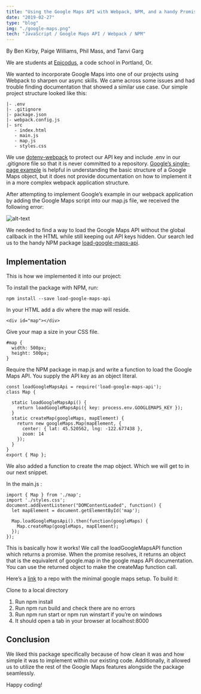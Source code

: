 ```yaml
---
title: "Using the Google Maps API with Webpack, NPM, and a handy Promise-returning helper"
date: "2019-02-27"
type: "blog"
img: "./google-maps.png"
tech: "JavaScript / Google Maps API / Webpack / NPM"
---
```


By Ben Kirby, Paige Williams, Phil Mass, and Tanvi Garg

We are students at [Epicodus](https://www.epicodus.com/), a code school in Portland, Or.

We wanted to incorporate Google Maps into one of our projects using Webpack to sharpen our async skills. We came across some issues and had trouble finding documentation that showed a similar use case. Our simple project structure looked like this:

```
|- .env
|- .gitignore
|- package.json
|- webpack.config.js
|- src 
   - index.html
   - main.js
   - map.js
   - styles.css
```
We use [dotenv-webpack](https://www.npmjs.com/package/dotenv-webpack) to protect our API key and include .env in our .gitignore file so that it is never committed to a repository. [Google’s single-page example](https://developers.google.com/maps/documentation/javascript/examples/map-simple) is helpful in understanding the basic structure of a Google Maps object, but it does not provide documentation on how to implement it in a more complex webpack application structure.

After attempting to implement Google’s example in our webpack application by adding the Google Maps script into our map.js file, we received the following error:

![alt-text]('./errormessage.png')

We needed to find a way to load the Google Maps API without the global callback in the HTML while still keeping out API keys hidden. Our search led us to the handy NPM package [load-google-maps-api](https://www.npmjs.com/package/load-google-maps-api).

## Implementation

This is how we implemented it into our project:

To install the package with NPM, run:

```
npm install --save load-google-maps-api

```
In your HTML add a div where the map will reside.

```
<div id="map"></div>

```
Give your map a size in your CSS file.

```
#map {
  width: 500px;
  height: 500px;
}

```
Require the NPM package in map.js and write a function to load the Google Maps API. You supply the API key as an object literal.
```
const loadGoogleMapsApi = require('load-google-maps-api');
class Map {
  
  static loadGoogleMapsApi() {
    return loadGoogleMapsApi({ key: process.env.GOOGLEMAPS_KEY });
  }
  static createMap(googleMaps, mapElement) {
    return new googleMaps.Map(mapElement, {
      center: { lat: 45.520562, lng: -122.677438 },
      zoom: 14
    });
  }
}
export { Map };
```
We also added a function to create the map object. Which we will get to in our next snippet.

In the main.js :
```
import { Map } from './map';
import './styles.css';
document.addEventListener("DOMContentLoaded", function() {
  let mapElement = document.getElementById('map');
  
  Map.loadGoogleMapsApi().then(function(googleMaps) {
    Map.createMap(googleMaps, mapElement);
  });
});
```
This is basically how it works! We call the loadGoogleMapsAPI function which returns a promise. When the promise resolves, it returns an object that is the equivalent of google.map in the google maps API documentation. You can use the returned object to make the createMap function call.

Here’s a [link](https://github.com/philrmass/minimal-google-maps-api) to a repo with the minimal google maps setup. To build it:

Clone to a local directory
  1. Run npm install
  2. Run npm run build and check there are no errors
  3. Run npm run start or npm run winstart if you’re on windows
  4. It should open a tab in your browser at localhost:8000

## Conclusion

We liked this package specifically because of how clean it was and how simple it was to implement within our existing code. Additionally, it allowed us to utilize the rest of the Google Maps features alongside the package seamlessly.

Happy coding!